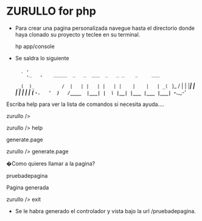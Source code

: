 # ZURULLO for php

- Para crear una pagina personalizada navegue hasta el directorio donde haya clonado su proyecto y teclee en su terminal.
	
	hp app/console

- Se saldra lo siguiente

          ,                                                               
 	    ` ,_   ,    _____  _   _  ___  _   _ _    _     ___
 	 `  _(  )_          /  |   | |   | |   | |    |    |   |
 	  _(  `   )_      /    |   | |___| |   | |    |    |   |
 	 ( `-.   '  )   /____  |___| |  \ |__| |___ |___ |___|
 	  `-.____,-'
                                                                          
                                                                          
Escriba help para ver la lista de comandos si necesita ayuda....
                                                                                                                                                 
zurullo /> 

zurullo /> help
                  
generate.page
                  
zurullo /> generate.page
                  
�Como quieres llamar a la pagina?
                  
pruebadepagina
                  
Pagina generada 
                  
zurullo /> exit

- Se le habra generado el controlador y vista bajo la url /pruebadepagina.



